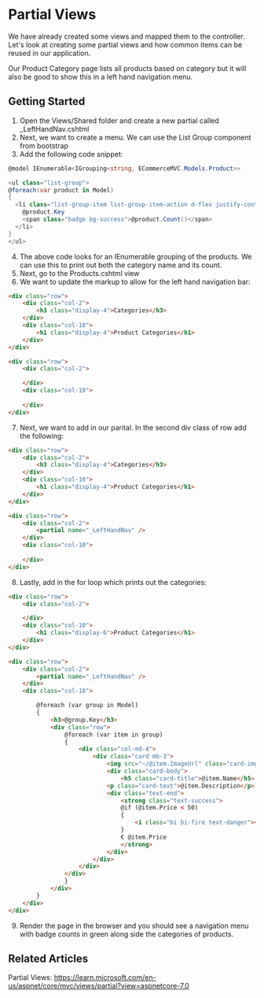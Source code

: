 # Partial Views

We have already created some views and mapped them to the controller. Let's look at creating some partial views and how common items can be reused in our application. 

Our Product Category page lists all products based on category but it will also be good to show this in a left hand navigation menu. 

## Getting Started

1. Open the Views/Shared folder and create a new partial called _LeftHandNav.cshtml 
2. Next, we want to create a menu. We can use the List Group component from bootstrap
3. Add the following code snippet:
```c#
@model IEnumerable<IGrouping<string, ECommerceMVC.Models.Product>>

<ul class="list-group"> 
@foreach(var product in Model)
{
  <li class="list-group-item list-group-item-action d-flex justify-content-between align-items-center">
    @product.Key
    <span class="badge bg-success">@product.Count()</span>
  </li>
}
</ul>
```
4. The above code looks for an IEnumerable grouping of the products. We can use this to print out both the category name and its count. 
5. Next, go to the Products.cshtml view
6. We want to update the markup to allow for the left hand navigation bar:
```html
<div class="row">
    <div class="col-2">
        <h3 class="display-4">Categories</h3>
    </div>
    <div class="col-10">
        <h1 class="display-4">Product Categories</h1>
    </div>
</div>

<div class="row">
    <div class="col-2">

    </div>
    <div class="col-10">
        
    </div>
</div>
```
7. Next, we want to add in our parital. In the second div class of row add the following:
```html
<div class="row">
    <div class="col-2">
        <h3 class="display-4">Categories</h3>
    </div>
    <div class="col-10">
        <h1 class="display-4">Product Categories</h1>
    </div>
</div>

<div class="row">
    <div class="col-2">
        <partial name="_LeftHandNav" />
    </div>
    <div class="col-10">
        
    </div>
</div>
```
8. Lastly, add in the for loop which prints out the categories:
```html
<div class="row">
    <div class="col-2">

    </div>
    <div class="col-10">
        <h1 class="display-6">Product Categories</h1>
    </div>
</div>

<div class="row">
    <div class="col-2">
        <partial name="_LeftHandNav" />
    </div>
    <div class="col-10">

        @foreach (var group in Model)
        {
            <h3>@group.Key</h3>
            <div class="row">
                @foreach (var item in group)
                {
                    <div class="col-md-4">
                        <div class="card mb-3">
                            <img src="~/@item.ImageUrl" class="card-img-top" alt="@item.Name Image">
                            <div class="card-body">
                                <h5 class="card-title">@item.Name</h5>
                            <p class="card-text">@item.Description</p>
                            <div class="text-end">
                                <strong class="text-success">
                                @if (@item.Price < 50)
                                {
                                    <i class="bi bi-fire text-danger"></i>    
                                }
                                € @item.Price
                                </strong>
                            </div>
                        </div>
                    </div>
                </div>   
                }
            </div>
        }
    </div>
</div>
```
9. Render the page in the browser and you should see a navigation menu with badge counts in green along side the categories of products. 

## Related Articles

Partial Views: https://learn.microsoft.com/en-us/aspnet/core/mvc/views/partial?view=aspnetcore-7.0